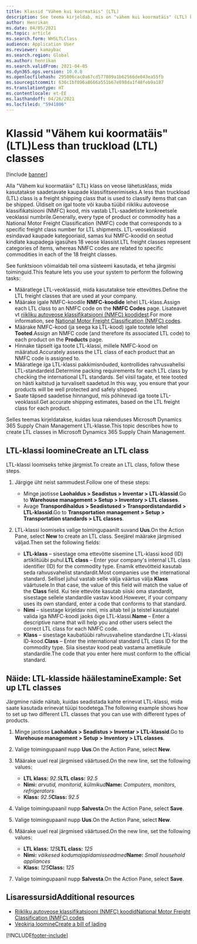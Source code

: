 ```yaml
---
title: Klassid "Vähem kui koormatäis" (LTL)
description: See teema kirjeldab, mis on "vähem kui koormatäis" (LTL) klassid ja kirjeldab, kuidas neid Microsoftis Dynamics 365 Supply Chain Management seadistada.
author: Henrikan
ms.date: 04/05/2021
ms.topic: article
ms.search.form: WHSLTLClass
audience: Application User
ms.reviewer: kamaybac
ms.search.region: Global
ms.author: henrikan
ms.search.validFrom: 2021-04-05
ms.dyn365.ops.version: 10.0.8
ms.openlocfilehash: 295006cac0a67cd577809a1b62566de043ea55fb
ms.sourcegitcommit: 636c1bf096a8666a551b67e898da1f48feb9a187
ms.translationtype: HT
ms.contentlocale: et-EE
ms.lasthandoff: 04/26/2021
ms.locfileid: "5941806"
---
```

# <a name="less-than-truckload-ltl-classes"></a><span data-ttu-id="a650e-103">Klassid "Vähem kui koormatäis" (LTL)</span><span class="sxs-lookup"><span data-stu-id="a650e-103">Less than truckload (LTL) classes</span></span>

[!include [banner](../includes/banner.md)]

<span data-ttu-id="a650e-104">Alla "Vähem kui koormatäis" (LTL) klass on veose lähetusklass, mida kasutatakse saadetavate kaupade klassifitseerimiseks.</span><span class="sxs-lookup"><span data-stu-id="a650e-104">A less than truckload (LTL) class is a freight shipping class that is used to classify items that can be shipped.</span></span> <span data-ttu-id="a650e-105">Üldiselt on igal toote või kauba tüübil riikliku autoveose klassifikatsiooni (NMFC) kood, mis vastab LTL-saadetiste konkreetsele veoklassi numbrile.</span><span class="sxs-lookup"><span data-stu-id="a650e-105">Generally, every type of product or commodity has a National Motor Freight Classification (NMFC) code that corresponds to a specific freight class number for LTL shipments.</span></span> <span data-ttu-id="a650e-106">LTL-veoseklassid esindavad kaupade kategooriaid, samas kui NMFC-koodid on seotud kindlate kaupadega igasühes 18 veose klassist.</span><span class="sxs-lookup"><span data-stu-id="a650e-106">LTL freight classes represent categories of items, whereas NMFC codes are related to specific commodities in each of the 18 freight classes.</span></span>

<span data-ttu-id="a650e-107">See funktsioon võimaldab teil oma süsteemi kasutada, et teha järgmisi toiminguid.</span><span class="sxs-lookup"><span data-stu-id="a650e-107">This feature lets you use your system to perform the following tasks:</span></span>

- <span data-ttu-id="a650e-108">Määratlege LTL-veoklassid, mida kasutatakse teie ettevõttes.</span><span class="sxs-lookup"><span data-stu-id="a650e-108">Define the LTL freight classes that are used at your company.</span></span>
- <span data-ttu-id="a650e-109">Määrake igale NMFC-koodile **NMFC-koodide** lehel LTL-klass.</span><span class="sxs-lookup"><span data-stu-id="a650e-109">Assign each LTL class to an NMFC code on the **NMFC Codes** page.</span></span> <span data-ttu-id="a650e-110">Lisateavet vt [riikliku autoveose klassifikatsiooni (NMFC) koodidest](nmfc-codes.md).</span><span class="sxs-lookup"><span data-stu-id="a650e-110">For more information, see [National Motor Freight Classification (NMFC) codes](nmfc-codes.md).</span></span>
- <span data-ttu-id="a650e-111">Määrake NMFC-kood (ja seega ka LTL-kood) igale tootele lehel **Tooted**.</span><span class="sxs-lookup"><span data-stu-id="a650e-111">Assign an NMFC code (and therefore its associated LTL code) to each product on the **Products** page.</span></span>
- <span data-ttu-id="a650e-112">Hinnake täpselt iga toote LTL-klassi, millele NMFC-kood on määratud.</span><span class="sxs-lookup"><span data-stu-id="a650e-112">Accurately assess the LTL class of each product that an NMFC code is assigned to.</span></span>
- <span data-ttu-id="a650e-113">Määratlege iga LTL-klassi pakkimisnõuded, kontrollides rahvusvahelisi LTL-standardeid.</span><span class="sxs-lookup"><span data-stu-id="a650e-113">Determine packing requirements for each LTL class by checking the international LTL standards.</span></span> <span data-ttu-id="a650e-114">Sel viisil tagate, et teie tooted on hästi kaitstud ja turvaliselt saadetud.</span><span class="sxs-lookup"><span data-stu-id="a650e-114">In this way, you ensure that your products will be well protected and safely shipped.</span></span>
- <span data-ttu-id="a650e-115">Saate täpsed saadetise hinnangud, mis põhinevad iga toote LTL-veoklassil.</span><span class="sxs-lookup"><span data-stu-id="a650e-115">Get accurate shipping estimates, based on the LTL freight class for each product.</span></span>

<span data-ttu-id="a650e-116">Selles teemas kirjeldatakse, kuidas luua rakenduses Microsoft Dynamics 365 Supply Chain Management LTL-klasse.</span><span class="sxs-lookup"><span data-stu-id="a650e-116">This topic describes how to create LTL classes in Microsoft Dynamics 365 Supply Chain Management.</span></span>

## <a name="create-an-ltl-class"></a><span data-ttu-id="a650e-117">LTL-klassi loomine</span><span class="sxs-lookup"><span data-stu-id="a650e-117">Create an LTL class</span></span>

<span data-ttu-id="a650e-118">LTL-klassi loomiseks tehke järgmist.</span><span class="sxs-lookup"><span data-stu-id="a650e-118">To create an LTL class, follow these steps.</span></span>

1. <span data-ttu-id="a650e-119">Järgige üht neist sammudest.</span><span class="sxs-lookup"><span data-stu-id="a650e-119">Follow one of these steps:</span></span>

    - <span data-ttu-id="a650e-120">Minge jaotisse **Laohaldus \> Seadistus \> Inventar \> LTL-klassid**.</span><span class="sxs-lookup"><span data-stu-id="a650e-120">Go to **Warehouse management \> Setup \> Inventory \> LTL classes**.</span></span>
    - <span data-ttu-id="a650e-121">Avage **Transpordihaldus \> Seadistused \> Transpordistandardid \> LTL-klassid**.</span><span class="sxs-lookup"><span data-stu-id="a650e-121">Go to **Transportation management \> Setup \> Transportation standards \> LTL classes**.</span></span>

2. <span data-ttu-id="a650e-122">LTL-klassi loomiseks valige toimingupaanilt suvand **Uus**.</span><span class="sxs-lookup"><span data-stu-id="a650e-122">On the Action Pane, select **New** to create an LTL class.</span></span> <span data-ttu-id="a650e-123">Seejärel määrake järgmised väljad.</span><span class="sxs-lookup"><span data-stu-id="a650e-123">Then set the following fields:</span></span>

    - <span data-ttu-id="a650e-124">**LTL-klass** – sisestage oma ettevõtte sisemine LTL-klassi kood (ID) artiklitüübi puhul.</span><span class="sxs-lookup"><span data-stu-id="a650e-124">**LTL class** – Enter your company's internal LTL class identifier (ID) for the commodity type.</span></span> <span data-ttu-id="a650e-125">Enamik ettevõtteid kasutab seda rahvusvahelist standardit.</span><span class="sxs-lookup"><span data-stu-id="a650e-125">Most companies use the international standard.</span></span> <span data-ttu-id="a650e-126">Sellisel juhul vastab selle välja väärtus välja **Klass** väärtusele.</span><span class="sxs-lookup"><span data-stu-id="a650e-126">In that case, the value of this field will match the value of the **Class** field.</span></span> <span data-ttu-id="a650e-127">Kui teie ettevõte kasutab siiski oma standardit, sisestage sellele standardile vastav kood.</span><span class="sxs-lookup"><span data-stu-id="a650e-127">However, if your company uses its own standard, enter a code that conforms to that standard.</span></span>
    - <span data-ttu-id="a650e-128">**Nimi** – sisestage kirjeldav nimi, mis aitab teil ja teistel kasutajatel valida iga NMFC-koodi jaoks õige LTL-klassi.</span><span class="sxs-lookup"><span data-stu-id="a650e-128">**Name** – Enter a descriptive name that will help you and other users select the correct LTL class for each NMFC code.</span></span>
    - <span data-ttu-id="a650e-129">**Klass** – sisestage kaubatüübi rahvusvaheline standardne LTL-klassi ID-kood.</span><span class="sxs-lookup"><span data-stu-id="a650e-129">**Class** – Enter the international standard LTL class ID for the commodity type.</span></span> <span data-ttu-id="a650e-130">Siia sisestav kood peab vastama ametlikule standardile.</span><span class="sxs-lookup"><span data-stu-id="a650e-130">The code that you enter here must conform to the official standard.</span></span>

## <a name="example-set-up-ltl-classes"></a><span data-ttu-id="a650e-131">Näide: LTL-klasside häälestamine</span><span class="sxs-lookup"><span data-stu-id="a650e-131">Example: Set up LTL classes</span></span>

<span data-ttu-id="a650e-132">Järgmine näide näitab, kuidas seadistada kahte erinevat LTL-klassi, mida saate kasutada erinevat tüüpi toodetega.</span><span class="sxs-lookup"><span data-stu-id="a650e-132">The following example shows how to set up two different LTL classes that you can use with different types of products.</span></span>

1. <span data-ttu-id="a650e-133">Minge jaotisse **Laohaldus \> Seadistus \> Inventar \> LTL-klassid**.</span><span class="sxs-lookup"><span data-stu-id="a650e-133">Go to **Warehouse management \> Setup \> Inventory \> LTL classes**.</span></span>
1. <span data-ttu-id="a650e-134">Valige toimingupaanil nupp **Uus**.</span><span class="sxs-lookup"><span data-stu-id="a650e-134">On the Action Pane, select **New**.</span></span>
1. <span data-ttu-id="a650e-135">Määrake uuel real järgmised väärtused.</span><span class="sxs-lookup"><span data-stu-id="a650e-135">On the new line, set the following values:</span></span>

    - <span data-ttu-id="a650e-136">**LTL klass:** *92.5*</span><span class="sxs-lookup"><span data-stu-id="a650e-136">**LTL class:** *92.5*</span></span>
    - <span data-ttu-id="a650e-137">**Nimi:** *arvutid, monitorid, külmikud*</span><span class="sxs-lookup"><span data-stu-id="a650e-137">**Name:** *Computers, monitors, refrigerators*</span></span>
    - <span data-ttu-id="a650e-138">**Klass:** *92.5*</span><span class="sxs-lookup"><span data-stu-id="a650e-138">**Class:** *92.5*</span></span>

1. <span data-ttu-id="a650e-139">Valige toimingupaanil nupp **Salvesta**.</span><span class="sxs-lookup"><span data-stu-id="a650e-139">On the Action Pane, select **Save**.</span></span>
1. <span data-ttu-id="a650e-140">Valige toimingupaanil nupp **Uus**.</span><span class="sxs-lookup"><span data-stu-id="a650e-140">On the Action Pane, select **New**.</span></span>
1. <span data-ttu-id="a650e-141">Määrake uuel real järgmised väärtused.</span><span class="sxs-lookup"><span data-stu-id="a650e-141">On the new line, set the following values:</span></span>

    - <span data-ttu-id="a650e-142">**LTL klass:** *125*</span><span class="sxs-lookup"><span data-stu-id="a650e-142">**LTL class:** *125*</span></span>
    - <span data-ttu-id="a650e-143">**Nimi:** *väikesed kodumajapidamisseadmed*</span><span class="sxs-lookup"><span data-stu-id="a650e-143">**Name:** *Small household appliances*</span></span>
    - <span data-ttu-id="a650e-144">**Klass:** *125*</span><span class="sxs-lookup"><span data-stu-id="a650e-144">**Class:** *125*</span></span>

1. <span data-ttu-id="a650e-145">Valige toimingupaanil nupp **Salvesta**.</span><span class="sxs-lookup"><span data-stu-id="a650e-145">On the Action Pane, select **Save**.</span></span>

## <a name="additional-resources"></a><span data-ttu-id="a650e-146">Lisaressursid</span><span class="sxs-lookup"><span data-stu-id="a650e-146">Additional resources</span></span>

- [<span data-ttu-id="a650e-147">Riikliku autoveose klassifikatsiooni (NMFC) koodid</span><span class="sxs-lookup"><span data-stu-id="a650e-147">National Motor Freight Classification (NMFC) codes</span></span>](nmfc-codes.md)
- [<span data-ttu-id="a650e-148">Veokirja loomine</span><span class="sxs-lookup"><span data-stu-id="a650e-148">Create a bill of lading</span></span>](create-bill-of-lading.md)

[!INCLUDE[footer-include](../../includes/footer-banner.md)]
